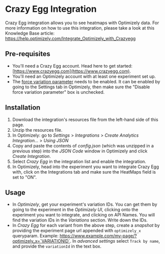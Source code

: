 # Crazy Egg Integration

Crazy Egg integration allows you to see heatmaps with Optimizely data. For more information on how to use this integration, please take a look at this Knowledge Base article: https://help.optimizely.com/Integrate_Optimizely_with_Crazyegg

## Pre-requisites

* You'll need a Crazy Egg account. Head here to get started: [https://www.crazyegg.com](https://www.crazyegg.com).
* You'll need an Optimizely account with at least one experiment set up.
* The [force variation parameter](https://help.optimizely.com/QA_Campaigns_and_Experiments/Force_behaviors_in_Optimizely_X_using_query_parameters) needs to be enabled. It can be enabled by going to the Settings tab in Optimizely, then make sure the "Disable force variation parameter" box is unchecked.

## Installation

1. Download the integration's resources file from the left-hand side of this page.
1. Unzip the resources file.
1. In Optimizely: go to _Settings_ > _Integrations_ > _Create Analytics Integration…_ > _Using JSON_
1. Copy and paste the contents of _config.json_ (which was unzipped in a previous step) into the _JSON Code_ window in Optimizely and click _Create Integration_.
1. Select _Crazy Egg_ in the integration list and enable the integration.
1. In Optimizely, head into the experiment you want to integrate Crazy Egg with, click on the Integrations tab and make sure the HeatMaps field is set to "ON".

## Usage

* In _Optimizely_, get your experiment's variation IDs. You can get them by going to the experiment in the _Optimizely UI_, clicking onto the experiment you want to integrate, and clicking on API Names. You will find the variation IDs in the _Variations_ section. Write down the IDs.
* In _Crazy Egg_ for each variant from the above step, create a _snapshot_ by providing the experiment page url appended with `optimizely_x` queryparam. Example: https://www.example.com/my-page/?optimizely_x=`VARIATIONID`. 
In _advanced settings_ select `Track by name`, and provide the `variationId` in the text box.


